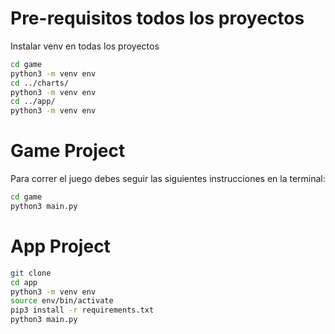 # Pre-requisitos todos los proyectos
Instalar venv en todas los proyectos

```sh
cd game
python3 -m venv env
cd ../charts/
python3 -m venv env
cd ../app/
python3 -m venv env
```

# Game Project

Para correr el juego debes seguir las siguientes instrucciones en la terminal:

```sh
cd game
python3 main.py
```

# App Project

```sh
git clone
cd app
python3 -m venv env
source env/bin/activate
pip3 install -r requirements.txt
python3 main.py
```
